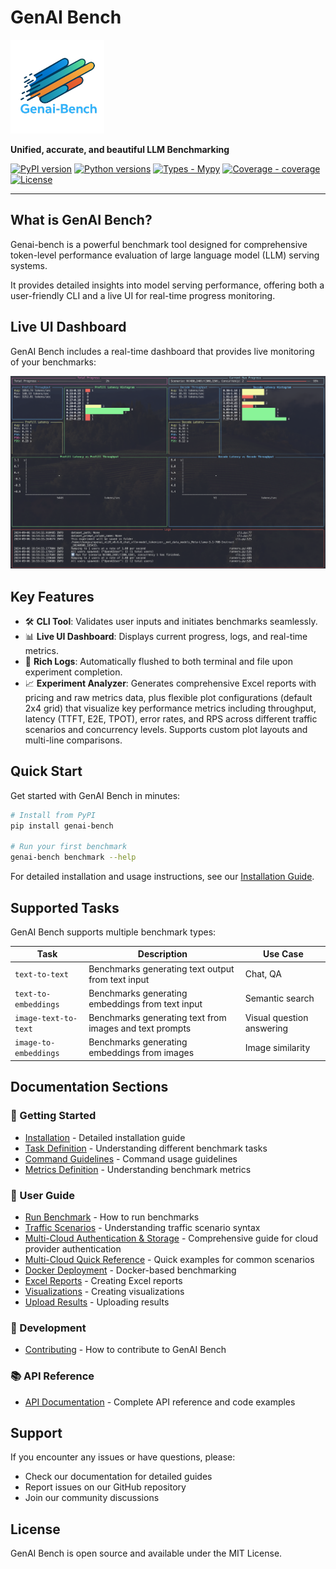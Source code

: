 # GenAI Bench

<img src="assets/logo.png" alt="GenAI Bench Logo" width="150">

**Unified, accurate, and beautiful LLM Benchmarking**

[![PyPI version](https://img.shields.io/pypi/v/genai-bench)](https://pypi.org/project/genai-bench/)
[![Python versions](https://img.shields.io/python/required-version-toml?tomlFilePath=https%3A%2F%2Fraw.githubusercontent.com%2Fsgl-project%2Fgenai-bench%2Fmain%2Fpyproject.toml)](https://github.com/sgl-project/genai-bench)
[![Types - Mypy](https://img.shields.io/badge/types-mypy-blue)](https://github.com/sgl-project/genai-bench)
[![Coverage - coverage](https://img.shields.io/badge/coverage-93%25-brightgreen)](https://github.com/sgl-project/genai-bench)
[![License](https://img.shields.io/github/license/sgl-project/genai-bench)](https://github.com/sgl-project/genai-bench/blob/main/LICENSE)

---

## What is GenAI Bench?

Genai-bench is a powerful benchmark tool designed for comprehensive token-level performance evaluation of large language model (LLM) serving systems.

It provides detailed insights into model serving performance, offering both a user-friendly CLI and a live UI for real-time progress monitoring.

## Live UI Dashboard

GenAI Bench includes a real-time dashboard that provides live monitoring of your benchmarks:

![GenAI Bench UI Dashboard](assets/ui_dashboard.png)

## Key Features

- 🛠️ **CLI Tool**: Validates user inputs and initiates benchmarks seamlessly.
- 📊 **Live UI Dashboard**: Displays current progress, logs, and real-time metrics.
- 📝 **Rich Logs**: Automatically flushed to both terminal and file upon experiment completion.
- 📈 **Experiment Analyzer**: Generates comprehensive Excel reports with pricing and raw metrics data, plus flexible plot configurations (default 2x4 grid) that visualize key performance metrics including throughput, latency (TTFT, E2E, TPOT), error rates, and RPS across different traffic scenarios and concurrency levels. Supports custom plot layouts and multi-line comparisons.

## Quick Start

Get started with GenAI Bench in minutes:

```bash
# Install from PyPI
pip install genai-bench

# Run your first benchmark
genai-bench benchmark --help
```

For detailed installation and usage instructions, see our [Installation Guide](getting-started/installation.md).

## Supported Tasks

GenAI Bench supports multiple benchmark types:

| Task | Description | Use Case |
|------|-------------|----------|
| `text-to-text` | Benchmarks generating text output from text input | Chat, QA |
| `text-to-embeddings` | Benchmarks generating embeddings from text input | Semantic search |
| `image-text-to-text` | Benchmarks generating text from images and text prompts | Visual question answering |
| `image-to-embeddings` | Benchmarks generating embeddings from images | Image similarity |

## Documentation Sections

### 🚀 Getting Started

- [Installation](getting-started/installation.md) - Detailed installation guide
- [Task Definition](getting-started/task-definition.md) - Understanding different benchmark tasks
- [Command Guidelines](getting-started/command-guidelines.md) - Command usage guidelines
- [Metrics Definition](getting-started/metrics-definition.md) - Understanding benchmark metrics

### 📖 User Guide

- [Run Benchmark](user-guide/run-benchmark.md) - How to run benchmarks
- [Traffic Scenarios](user-guide/scenario-definition.md) - Understanding traffic scenario syntax
- [Multi-Cloud Authentication & Storage](user-guide/multi-cloud-auth-storage.md) - Comprehensive guide for cloud provider authentication
- [Multi-Cloud Quick Reference](user-guide/multi-cloud-quick-reference.md) - Quick examples for common scenarios
- [Docker Deployment](user-guide/run-benchmark-using-docker.md) - Docker-based benchmarking
- [Excel Reports](user-guide/generate-excel-sheet.md) - Creating Excel reports
- [Visualizations](user-guide/generate-plot.md) - Creating visualizations
- [Upload Results](user-guide/upload-benchmark-result.md) - Uploading results

### 🔧 Development

- [Contributing](development/contributing.md) - How to contribute to GenAI Bench

### 📚 API Reference

- [API Documentation](development/api-reference.md) - Complete API reference and code examples

## Support

If you encounter any issues or have questions, please:

- Check our documentation for detailed guides
- Report issues on our GitHub repository
- Join our community discussions

## License

GenAI Bench is open source and available under the MIT License. 